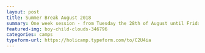```yaml
---
layout: post
title: Summer Break August 2018
summary: One week session - from Tuesday the 28th of August until Friday the 31st of August
featured-img: boy-child-clouds-346796
categories: camps
typeform-url: https://holicamp.typeform.com/to/C2U4ia
---
```

